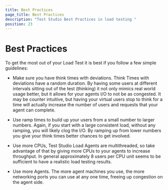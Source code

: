 ```yaml
---
title: Best Practices
page_title: Best Practices
description: "Test Studio Best Practices in load testing "
position: 23
---
```

# Best Practices

To get the most out of your Load Test it is best if you follow a few simple guidelines:

- Make sure you have think times with deviations. Think Times with deviations have a random duration. By having some users at different intervals sitting out of the test (thinking) it not only mimics real world usage better, but it allows for your agents I/O to not be as congested. It may be counter intuitive, but having your virtual users stop to think for a time will actually increase the number of users and requests that your agent can complete.

- Use ramp times to build up your users from a small number to larger numbers. Again, if you start with a large consistent load, without any ramping, you will likely clog the I/O. By ramping up from lower numbers you give your think times better chances to get involved.

- Use more CPUs, Test Studio Load Agents are multithreaded, so take advantage of that by giving more CPUs to your agents to increase throughput. In general approximately 8 users per CPU unit seems to be sufficient to have a realistic load testing results.

- Use more Agents. The more agent machines you use, the more networking ports you can use at any one time, freeing up congestion on the agent side.

